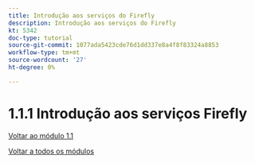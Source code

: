 ```yaml
---
title: Introdução aos serviços do Firefly
description: Introdução aos serviços do Firefly
kt: 5342
doc-type: tutorial
source-git-commit: 1077ada5423cde76d1dd337e8a4f8f83324a8853
workflow-type: tm+mt
source-wordcount: '27'
ht-degree: 0%

---
```


# 1.1.1 Introdução aos serviços Firefly

[Voltar ao módulo 1.1](./firefly-services.md)

[Voltar a todos os módulos](./../../../overview.md)
